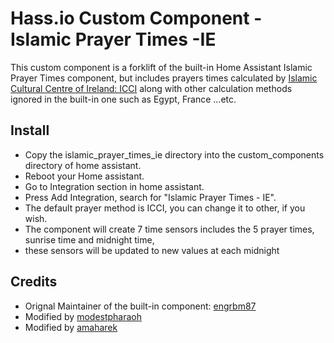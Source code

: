 # Hass.io Custom Component - Islamic Prayer Times -IE
This custom component is a forklift of the built-in Home Assistant Islamic Prayer Times component,
but includes prayers times calculated by [Islamic Cultural Centre of Ireland: ICCI](https://islamireland.ie/)
along with other calculation methods ignored in the built-in one such as Egypt, France ...etc.

## Install
* Copy the islamic_prayer_times_ie directory into the custom_components directory of home assistant.
* Reboot your Home assistant.
* Go to Integration section in home assistant.
* Press Add Integration, search for "Islamic Prayer Times - IE".
* The default prayer method is ICCI, you can change it to other, if you wish.
* The component will create 7 time sensors includes the 5 prayer times, sunrise time and midnight time,
* these sensors will be updated to new values at each midnight

## Credits
* Orignal Maintainer of the built-in component: [engrbm87](https://github.com/engrbm87)
* Modified by [modestpharaoh](https://github.com/modestpharaoh)
* Modified by [amaharek](https://github.com/amaharek)
